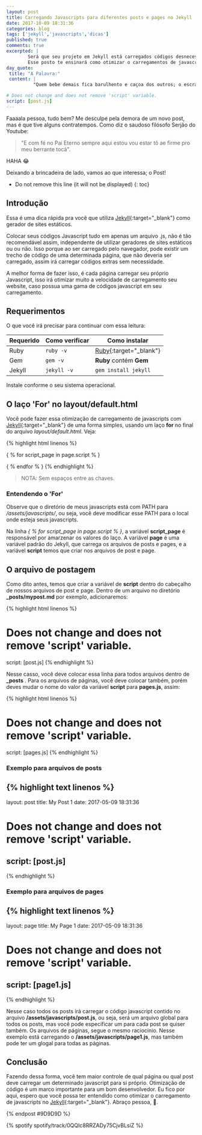 ```yaml
---
layout: post
title: Carregando Javascripts para diferentes posts e pages no Jekyll
date: 2017-10-09 18:31:36
categories: blog
tags: ['jekyll','javascripts','dicas']
published: true
comments: true
excerpted: |
        Será que seu projeto em Jekyll está carregados códigos desnecessário?
        Esse posto te ensinará como otimizar o carregamentos de javascripts no projeto.
day_quote:
 title: "A Palavra:"
 content: |
          "Quem bebe demais fica barulhento e caçoa dos outros; o escravo da bebida nunca será sábio. <br> Provérbios 20:1 NTLH"

# Does not change and does not remove 'script' variable.
script: [post.js]
---
```



Faaaala pessoa, tudo bem? Me desculpe pela demora de um novo post, mas é que tive alguns contratempos. Como diz o saudoso filósofo Serjão do Youtube:

> "E com fé no Pai Eterno sempre aqui estou vou estar tô ae firme pro meu 
> berrante tocá". 

HAHA :joy:

Deixando a brincadeira de lado, vamos ao que interessa; o Post!

* Do not remove this line (it will not be displayed)
{: toc}

## Introdução

Essa é uma dica rápida pra você que utiliza [Jekyll](https://jekyllrb.com/){:target="_blank"} como gerador de sites estáticos. 

Colocar seus códigos Javascript tudo em apenas um arquivo .js, não é tão recomendável assim, independente de utilizar geradores de sites estáticos ou ou não. Isso porque ao ser carregado pelo navegador, pode existir um trecho de código de uma determinada página, que não deveria ser carregado, assim irá carregar códigos extras sem necessidade.

A melhor forma de fazer isso, é cada página carregar seu próprio Javascript, isso irá otimizar muito a velocidade de carregamento seu website, caso possua uma gama de códigos javascript em seu carregamento.


## Requerimentos

O que você irá precisar para continuar com essa leitura:

| Requerido       | Como verificar      | Como instalar  |
| --------------- | ------------------- | -------------- | 
| Ruby            | `ruby -v`           | [Ruby](https://www.ruby-lang.org){:target="_blank"} |
| Gem             | `gem -v`            | **Ruby** contém **Gem** |
| Jekyll         | `jekyll -v`        | `gem install jekyll` |

Instale conforme o seu sistema operacional.

## O laço 'For' no layout/default.html

Você pode fazer essa otimização de carregamento de javascripts com [Jekyll](https://jekyllrb.com/){:target="_blank"} de uma forma simples, usando um laço **for** no final do arquivo *layout/default.html*. Veja:

{% highlight html linenos %}
<!-- Specific for each pages. -->
{ % for script_page in page.script % }
   <script type="text/javascript" src="{ { '/assets/javascripts/' | prepend: site.baseurl | prepend: site.url  | append: script_page } }"></script>
{ % endfor % }
{% endhighlight %}

> NOTA: Sem espaços entre as chaves. 

### Entendendo o 'For'

Observe que o diretório de meus javascripts está com PATH para */assets/javascripts/*, ou seja, você deve modificar esse PATH para o local onde esteja seus javascripts.

Na linha *{ % for script_page in page.script % }*, a variável **script_page** é responsável por amarzenar os valores do laço.
A variável **page** é uma variável padrão do Jekyll, que carrega os arquivos de posts e pages, e a variável **script** temos que criar nos arquivos de post e page.

## O arquivo de postagem

Como dito antes, temos que criar a variável de **script** dentro do cabeçalho de nossos arquivos de post e page. Dentro de um arquivo no diretório **_posts/mypost.md** por exemplo, adicionaremos:


{% highlight html linenos %}
# Does not change and does not remove 'script' variable.
script: [post.js]
{% endhighlight %}

Nesse casso, você deve colocar essa linha para todos arquivos dentro de **_posts** . Para os arquivos de páginas, você deve colocar também, porém deves mudar o nome do valor da variável **script** para **pages.js**, assim:

{% highlight html linenos %}
# Does not change and does not remove 'script' variable.
script: [pages.js]
{% endhighlight %}

### Exemplo para arquivos de posts

{% highlight text linenos %}
---
layout: post
title: My Post 1
date: 2017-05-09 18:31:36
# Does not change and does not remove 'script' variable.
script: [post.js]
---
{% endhighlight %}

### Exemplo para arquivos de pages

{% highlight text linenos %}
---
layout: page
title: My Page 1
date: 2017-05-09 18:31:36
# Does not change and does not remove 'script' variable.
script: [page1.js]
---
{% endhighlight %}


Nesse caso todos os posts irá carregar o código javascript contido no arquivo 
**/assets/javascripts/post.js**, ou seja, será um arquivo global para todos os posts, mas você pode especificar um para cada post se quiser também. Os arquivos de páginas, segue o mesmo raciocínio. Nesse exemplo está carregando o 
**/assets/javascripts/page1.js**, mas também pode ter um glogal para todas as páginas.


## Conclusão

Fazendo dessa forma, você tem maior controle de qual página ou qual post deve carregar um determinado javascript para si próprio. Otimização de código é um marco importante para um bom desenvolvedor. Eu fico por aqui, espero que você possa ter entendido como otimizar o carregamento de javascripts no [Jekyll](https://jekyllrb.com/){:target="_blank"}. Abraço pessoa, :punch:. 

{% endpost #9D9D9D %}

{% spotify spotify/track/0QQIc8RRZADy75CjvBLsiZ %}










